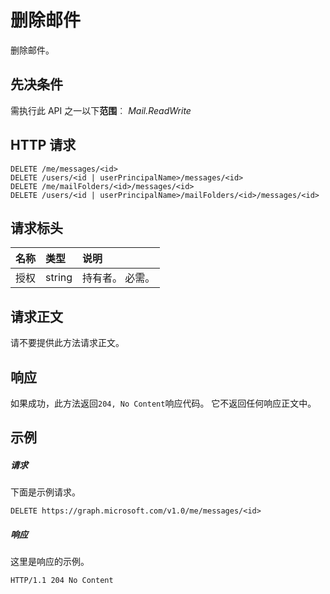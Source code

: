 # <a name="delete-message"></a>删除邮件

删除邮件。
## <a name="prerequisites"></a>先决条件
需执行此 API 之一以下**范围**︰ *Mail.ReadWrite* 
## <a name="http-request"></a>HTTP 请求
<!-- { "blockType": "ignored" } -->
```http
DELETE /me/messages/<id>
DELETE /users/<id | userPrincipalName>/messages/<id>
DELETE /me/mailFolders/<id>/messages/<id>
DELETE /users/<id | userPrincipalName>/mailFolders/<id>/messages/<id>
```
## <a name="request-headers"></a>请求标头
| 名称       | 类型 | 说明|
|:---------------|:--------|:----------|
| 授权  | string  | 持有者<token>。 必需。 |

## <a name="request-body"></a>请求正文
请不要提供此方法请求正文。


## <a name="response"></a>响应
如果成功，此方法返回`204, No Content`响应代码。 它不返回任何响应正文中。

## <a name="example"></a>示例
##### <a name="request"></a>请求
下面是示例请求。
<!-- {
  "blockType": "request",
  "name": "delete_message"
}-->
```http
DELETE https://graph.microsoft.com/v1.0/me/messages/<id>
```
##### <a name="response"></a>响应
这里是响应的示例。 
<!-- {
  "blockType": "response",
  "truncated": true
} -->
```http
HTTP/1.1 204 No Content
```
<!-- uuid: 8fcb5dbc-d5aa-4681-8e31-b001d5168d79
2015-10-25 14:57:30 UTC -->
<!-- {
  "type": "#page.annotation",
  "description": "Delete message",
  "keywords": "",
  "section": "documentation",
  "tocPath": ""
}-->